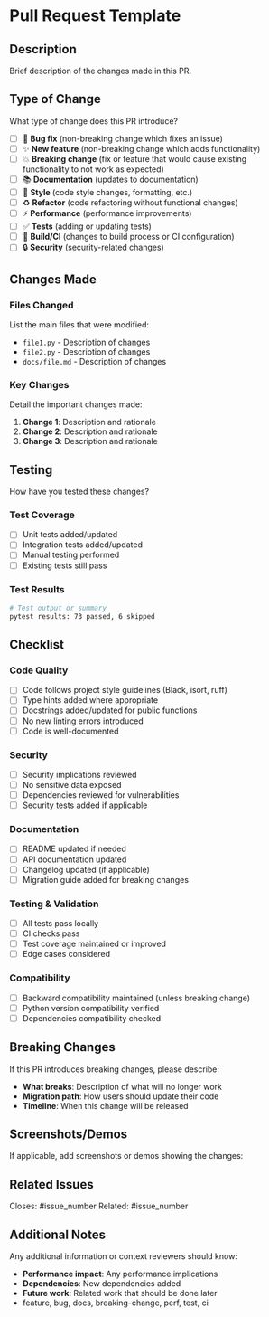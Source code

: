 # Pull Request Template

## Description

Brief description of the changes made in this PR.

## Type of Change

What type of change does this PR introduce?

- [ ] 🐛 **Bug fix** (non-breaking change which fixes an issue)
- [ ] ✨ **New feature** (non-breaking change which adds functionality)
- [ ] 💥 **Breaking change** (fix or feature that would cause existing functionality to not work as expected)
- [ ] 📚 **Documentation** (updates to documentation)
- [ ] 🎨 **Style** (code style changes, formatting, etc.)
- [ ] ♻️ **Refactor** (code refactoring without functional changes)
- [ ] ⚡ **Performance** (performance improvements)
- [ ] ✅ **Tests** (adding or updating tests)
- [ ] 🔧 **Build/CI** (changes to build process or CI configuration)
- [ ] 🔒 **Security** (security-related changes)

## Changes Made

### Files Changed

List the main files that were modified:

- `file1.py` - Description of changes
- `file2.py` - Description of changes
- `docs/file.md` - Description of changes

### Key Changes

Detail the important changes made:

1. **Change 1**: Description and rationale
2. **Change 2**: Description and rationale
3. **Change 3**: Description and rationale

## Testing

How have you tested these changes?

### Test Coverage

- [ ] Unit tests added/updated
- [ ] Integration tests added/updated
- [ ] Manual testing performed
- [ ] Existing tests still pass

### Test Results

```bash
# Test output or summary
pytest results: 73 passed, 6 skipped
```

## Checklist

### Code Quality

- [ ] Code follows project style guidelines (Black, isort, ruff)
- [ ] Type hints added where appropriate
- [ ] Docstrings added/updated for public functions
- [ ] No new linting errors introduced
- [ ] Code is well-documented

### Security

- [ ] Security implications reviewed
- [ ] No sensitive data exposed
- [ ] Dependencies reviewed for vulnerabilities
- [ ] Security tests added if applicable

### Documentation

- [ ] README updated if needed
- [ ] API documentation updated
- [ ] Changelog updated (if applicable)
- [ ] Migration guide added for breaking changes

### Testing & Validation

- [ ] All tests pass locally
- [ ] CI checks pass
- [ ] Test coverage maintained or improved
- [ ] Edge cases considered

### Compatibility

- [ ] Backward compatibility maintained (unless breaking change)
- [ ] Python version compatibility verified
- [ ] Dependencies compatibility checked

## Breaking Changes

If this PR introduces breaking changes, please describe:

- **What breaks**: Description of what will no longer work
- **Migration path**: How users should update their code
- **Timeline**: When this change will be released

## Screenshots/Demos

If applicable, add screenshots or demos showing the changes:

## Related Issues

Closes: #issue_number
Related: #issue_number

## Additional Notes

Any additional information or context reviewers should know:

- **Performance impact**: Any performance implications
- **Dependencies**: New dependencies added
- **Future work**: Related work that should be done later
- feature, bug, docs, breaking-change, perf, test, ci

<!-- Keep PRs atomic and focused. Large changes may be split into multiple PRs. -->
